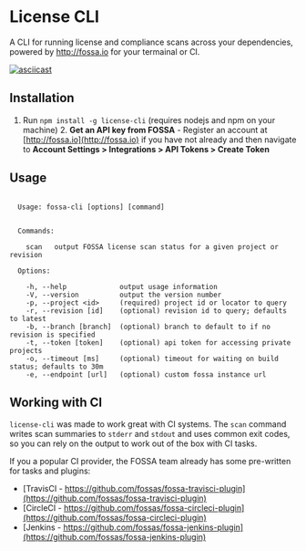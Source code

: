 # License CLI

A CLI for running license and compliance scans across your dependencies, powered by http://fossa.io for your termainal or CI.

[![asciicast](https://asciinema.org/a/9uqxkbggyo7z3nmam51ramzmp.png)](https://asciinema.org/a/9uqxkbggyo7z3nmam51ramzmp?t=0:06)

## Installation

  1. Run `npm install -g license-cli` (requires nodejs and npm on your machine) 
	2. **Get an API key from FOSSA** - Register an account at [http://fossa.io](http://fossa.io) if you have not already and then navigate to **Account Settings > Integrations > API Tokens > Create Token**

## Usage

```

  Usage: fossa-cli [options] [command]


  Commands:

    scan   output FOSSA license scan status for a given project or revision

  Options:

    -h, --help             output usage information
    -V, --version          output the version number
    -p, --project <id>     (required) project id or locator to query
    -r, --revision [id]    (optional) revision id to query; defaults to latest
    -b, --branch [branch]  (optional) branch to default to if no revision is specified
    -t, --token [token]    (optional) api token for accessing private projects
    -o, --timeout [ms]     (optional) timeout for waiting on build status; defaults to 30m
    -e, --endpoint [url]   (optional) custom fossa instance url

```

## Working with CI

`license-cli` was made to work great with CI systems.  The `scan` command writes scan summaries to `stderr` and `stdout` and uses common exit codes, so you can rely on the output to work out of the box with CI tasks.

If you a popular CI provider, the FOSSA team already has some pre-written for tasks and plugins:

 - [TravisCI - https://github.com/fossas/fossa-travisci-plugin](https://github.com/fossas/fossa-travisci-plugin)
 - [CircleCI - https://github.com/fossas/fossa-circleci-plugin](https://github.com/fossas/fossa-circleci-plugin)
 - [Jenkins - https://github.com/fossas/fossa-jenkins-plugin](https://github.com/fossas/fossa-jenkins-plugin)
